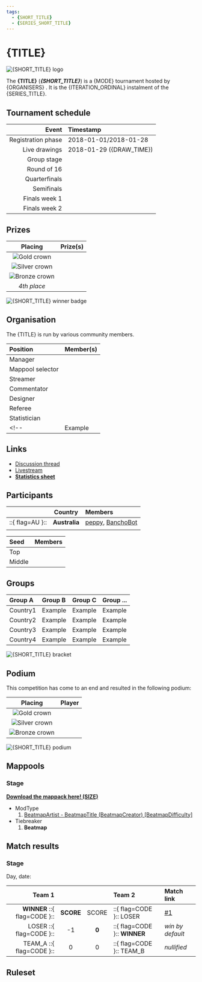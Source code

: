 ```yaml
---
tags:
  - {SHORT_TITLE}
  - {SERIES_SHORT_TITLE}
---
```


# {TITLE}

![{SHORT_TITLE} logo](img/logo.png) <!-- replace "logo" with "banner" if that suits the image better -->

The **{TITLE}** (***{SHORT_TITLE}***) is a <!-- enter applicable tournament traits, example: {N}v{N}, double-elimination, country-based --> {MODE} tournament hosted by {ORGANISERS} <!-- list the organisers here with their flags -->. It is the {ITERATION_ORDINAL} instalment of the {SERIES_TITLE}.

## Tournament schedule

| Event | Timestamp |
| --: | :-- |
| Registration phase | 2018-01-01/2018-01-28 |
| Live drawings | 2018-01-29 ({DRAW_TIME}) |
| Group stage |  |
| Round of 16 |  |
| Quarterfinals |  |
| Semifinals |  |
| Finals week 1 |  |
| Finals week 2 |  |

<!-- Use the YYYY-MM-DD format for dates e.g. 2018-01-01
Use (HH:MM UTC+N) format for {DRAW_TIME} e.g. (12:00 UTC+07)
 -->

## Prizes

| Placing | Prize(s) |
| :-: | :-- |
| ![Gold crown](/wiki/shared/crown-gold.png "1st place") |  |
| ![Silver crown](/wiki/shared/crown-silver.png "2nd place") |  |
| ![Bronze crown](/wiki/shared/crown-bronze.png "3rd place") |  |
| *4th place* |  |

![](img/badge.jpg "{SHORT_TITLE} winner badge") <!-- remove if not available -->

## Organisation

The {TITLE} is run by various community members.

| Position | Member(s) |
| :-- | :-- |
| Manager |  |
| Mappool selector |  |
| Streamer |  |
| Commentator |  |
| Designer |  |
| Referee |  |
| Statistician |  |
<!-- | Example | ::{ flag=AU }:: [peppy](https://osu.ppy.sh/users/2), ::{ flag=AU }:: [BanchoBot](https://osu.ppy.sh/users/3) | -->


## Links

- [Discussion thread]({THREAD_LINK})
- [Livestream]({LIVESTREAM_LINK})
- **[Statistics sheet]({SHEET_LINK})**

## Participants

<!-- for team/country-based tournaments -->

|  | Country | Members |
| :-: | :-: | :-- |
| ::{ flag=AU }:: | **Australia** | [peppy](https://osu.ppy.sh/users/2), [BanchoBot](https://osu.ppy.sh/users/3) |
|  |  |  |

<!-- for 1v1 tournaments -->

| Seed | Members |
| :-- | :-- |
| Top |  |
| Middle |  |

<!-- remove the following section if seeding was displayed above -->

## Groups

| Group A | Group B | Group C | Group ... |
| :-- | :-- | :-- | :-- |
| Country1 | Example | Example | Example |
| Country2 | Example | Example | Example |
| Country3 | Example | Example | Example |
| Country4 | Example | Example | Example |

![](img/bracket.png "{SHORT_TITLE} bracket") <!-- remove if not available -->

<!-- add the following section, once your tournament is concluded -->

## Podium

This competition has come to an end and resulted in the following podium:

| Placing | Player |
| :-: | :-- |
| ![Gold crown](/wiki/shared/crown-gold.png "1st place") |  |
| ![Silver crown](/wiki/shared/crown-silver.png "2nd place") |  |
| ![Bronze crown](/wiki/shared/crown-bronze.png "3rd place") |  |

![](img/podium.png "{SHORT_TITLE} podium") <!-- remove image if not available --> 

## Mappools

### Stage

**[Download the mappack here! (SIZE)](LINK)**

- ModType
  1. [BeatmapArtist - BeatmapTitle (BeatmapCreator) [BeatmapDifficulty]](BeatmapLink)
- Tiebreaker
  1. **Beatmap**

<!-- tiebreaker beatmaps must be bolded 

If the mappool doesn't use a standard ModType pool structure, alternative titles may be used instead. -->

## Match results

### Stage

Day, date: <!-- e.g. Saturday, 17 June 2018: -->

<!-- For solo tournaments, replace table header with: | Player 1 |  |  | Player 2 | Match link | -->
| Team 1 |  |  | Team 2 | Match link |
| --: | :-: | :-: | :-- | :-- |
| **WINNER** ::{ flag=CODE }:: | **SCORE** | SCORE | ::{ flag=CODE }:: LOSER | [#1](MatchLink) |
| LOSER ::{ flag=CODE }:: | -1 <!-- It's convention to write "-1" for forfeits, but this isn't required --> | **0** | ::{ flag=CODE }:: **WINNER** | *win by default* |
| TEAM_A ::{ flag=CODE }:: | 0 | 0 | ::{ flag=CODE }:: TEAM_B | *nullified* |

## Ruleset

<!-- organise the ruleset of your tournament here

example header structure:

### General
### Registration
### Stages
### Scheduling
### Mappools
### Match procedure

 -->
